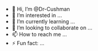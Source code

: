 - 👋 Hi, I’m @Dr-Cushman
- 👀 I’m interested in ...
- 🌱 I’m currently learning ...
- 💞️ I’m looking to collaborate on ...
- 📫 How to reach me ...
- ⚡ Fun fact: ...

<!---
Dr-Cushman/Dr-Cushman is a ✨ special ✨ repository because its `README.md` (this file) appears on your GitHub profile.
You can click the Preview link to take a look at your changes.
--->
